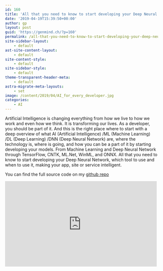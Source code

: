 ```yaml
---
id: 160
title: 'All that you need to know to start developing your Deep Neural Network'
date: '2019-04-19T15:39:50+00:00'
author: gp
layout: post
guid: 'https://genmind.ch/?p=160'
permalink: /all-that-you-need-to-know-to-start-developing-your-deep-neural-network/
site-sidebar-layout:
    - default
ast-site-content-layout:
    - default
site-content-style:
    - default
site-sidebar-style:
    - default
theme-transparent-header-meta:
    - default
astra-migrate-meta-layouts:
    - set
image: /content/2019/04/AI_for_every_developer.jpg
categories:
    - AI
---
```


Artificial Intelligence is changing everything from how we live to how we work and even how we think. It is transforming our lives. As a developer, you should be part of it. And this is the right place where to start with a deep overview of what AI (Artificial Intelligence) /ML (Machine Learning) /DL (Deep Learning) /DNN (Deep Neural Network) are, where the technology is, where is going, and how you can be a part of it by starting developing your models. From Machine Learning and Deep Neural Network through TensorFlow, CNTK, ML.Net, WinML, and ONNX. All that you need to know to start developing your Deep Neural Network, which tool to use and when to use it, making your app, site or service intelligent.

You can find the full source code on my [github repo](https://github.com/gsantopaolo/UpdateConference2019)

<div class="ast-oembed-container " style="height: 100%;"><iframe allow="accelerometer; autoplay; clipboard-write; encrypted-media; gyroscope; picture-in-picture; web-share" allowfullscreen="" frameborder="0" height="281" loading="lazy" referrerpolicy="strict-origin-when-cross-origin" src="https://www.youtube.com/embed/ujhtW6UGvhM?feature=oembed" title="Future Tech 2019: Gian Paolo Santopaolo - AI for every developer" width="500"></iframe></div>
